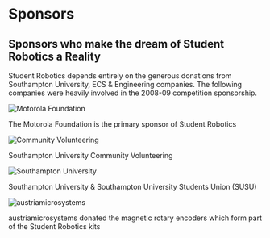 Sponsors
========

Sponsors who make the dream of Student Robotics a Reality
---------------------------------------------------------

Student Robotics depends entirely on the generous donations from Southampton University, ECS & Engineering companies. The following companies were heavily involved in the 2008-09 competition sponsorship.


![Motorola Foundation](https://www.studentrobotics.org/sites/all/themes/robogrid/photos/motofoundation.jpg)

The Motorola Foundation is the primary sponsor of Student Robotics

![Community Volunteering](https://www.studentrobotics.org/sites/all/themes/robogrid/photos/community-volunteering.png)

Southampton University Community Volunteering

![Southampton University](https://www.studentrobotics.org/sites/all/themes/robogrid/photos/soton.png)

Southampton University & Southampton University Students Union (SUSU)

![austriamicrosystems](http://www.studentrobotics.org/sites/default/files/images/ams_logo08.preview.jpg)

austriamicrosystems donated the magnetic rotary encoders which form part of the Student Robotics kits

